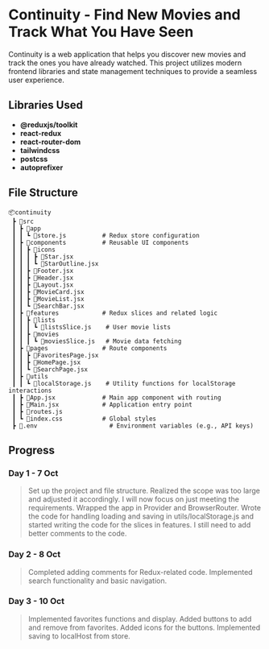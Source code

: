 # Continuity - Find New Movies and Track What You Have Seen

Continuity is a web application that helps you discover new movies and track the ones you have already watched. This project utilizes modern frontend libraries and state management techniques to provide a seamless user experience.

## Libraries Used

- **@reduxjs/toolkit**
- **react-redux**
- **react-router-dom**
- **tailwindcss**
- **postcss**
- **autoprefixer**

## File Structure

```plaintext
📦continuity
 ┣ 📂src
 ┃ ┣ 📂app
 ┃ ┃ ┗ 📜store.js          # Redux store configuration
 ┃ ┣ 📂components          # Reusable UI components
 ┃ ┃ ┣ 📂icons
 ┃ ┃ ┃ ┣ 📜Star.jsx
 ┃ ┃ ┃ ┗ 📜StarOutline.jsx 
 ┃ ┃ ┣ 📜Footer.jsx
 ┃ ┃ ┣ 📜Header.jsx
 ┃ ┃ ┣ 📜Layout.jsx
 ┃ ┃ ┣ 📜MovieCard.jsx
 ┃ ┃ ┣ 📜MovieList.jsx
 ┃ ┃ ┗ 📜SearchBar.jsx
 ┃ ┣ 📂features            # Redux slices and related logic
 ┃ ┃ ┣ 📂lists
 ┃ ┃ ┃ ┗ 📜listsSlice.js    # User movie lists
 ┃ ┃ ┣ 📂movies
 ┃ ┃ ┃ ┗ 📜moviesSlice.js   # Movie data fetching
 ┃ ┣ 📂pages               # Route components
 ┃ ┃ ┣ 📜FavoritesPage.jsx
 ┃ ┃ ┣ 📜HomePage.jsx
 ┃ ┃ ┗ 📜SearchPage.jsx
 ┃ ┣ 📂utils
 ┃ ┃ ┗ 📜localStorage.js    # Utility functions for localStorage interactions
 ┃ ┣ 📜App.jsx             # Main app component with routing
 ┃ ┣ 📜Main.jsx            # Application entry point
 ┃ ┣ 📜routes.js
 ┃ ┗ 📜index.css           # Global styles
 ┣ 📜.env                    # Environment variables (e.g., API keys)
```

## Progress

### Day 1 - 7 Oct

> Set up the project and file structure. Realized the scope was too large and adjusted it accordingly. I will now focus on just meeting the requirements. Wrapped the app in Provider and BrowserRouter. Wrote the code for handling loading and saving in utils/localStorage.js and started writing the code for the slices in features. I still need to add better comments to the code.

### Day 2 - 8 Oct

> Completed adding comments for Redux-related code. Implemented search functionality and basic navigation.

### Day 3 - 10 Oct

> Implemented favorites functions and display. Added buttons to add and remove from favorites. Added icons for the buttons. Implemented saving to localHost from store.